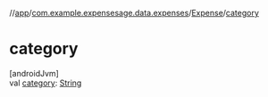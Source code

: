 //[app](../../../index.md)/[com.example.expensesage.data.expenses](../index.md)/[Expense](index.md)/[category](category.md)

# category

[androidJvm]\
val [category](category.md): [String](https://kotlinlang.org/api/latest/jvm/stdlib/kotlin/-string/index.html)
